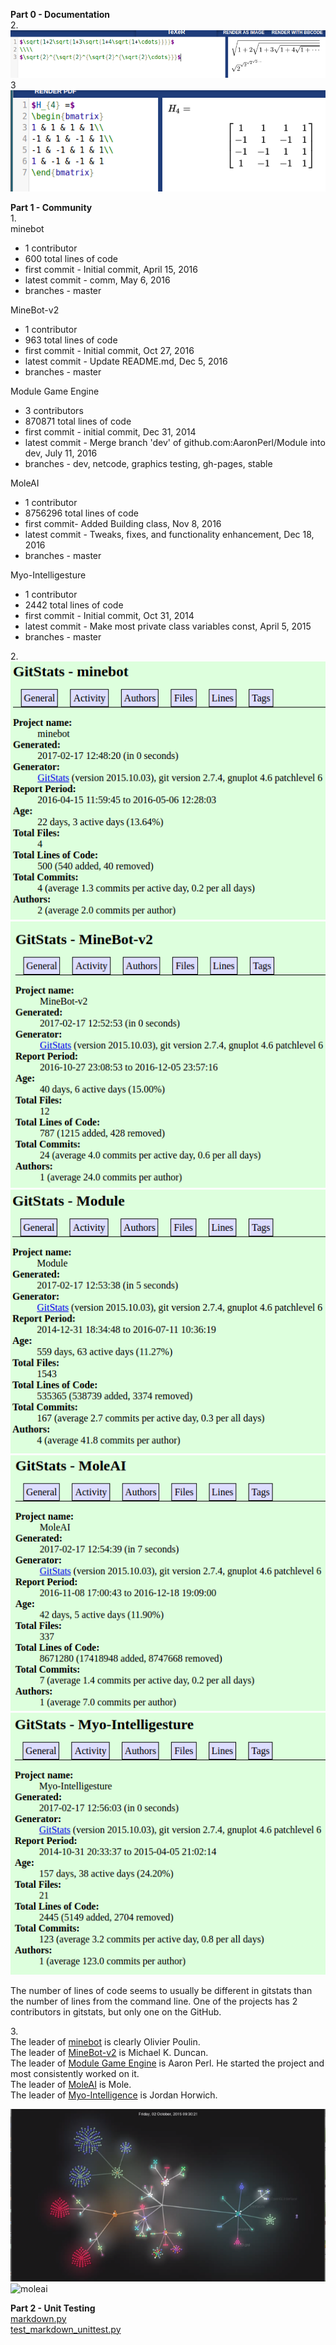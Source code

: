 **Part 0 - Documentation**<br>
2.<br>
![latex equations](screenshot-area-2017-02-15-222715.png)<br>
3<br>
![latex matrix](screenshot-area-2017-02-15-224442.png)

**Part 1 - Community**<br>
1.<br>
minebot
* 1 contributor
* 600 total lines of code
* first commit - Initial commit, April 15, 2016
* latest commit - comm, May 6, 2016
* branches - master

MineBot-v2
* 1 contributor
* 963 total lines of code
* first commit - Initial commit, Oct 27, 2016
* latest commit - Update README.md, Dec 5, 2016
* branches - master

Module Game Engine
* 3 contributors
* 870871 total lines of code
* first commit - initial commit, Dec 31, 2014
* latest commit - Merge branch 'dev' of github.com:AaronPerl/Module into dev, July 11, 2016
* branches - dev, netcode, graphics testing, gh-pages, stable

MoleAI
* 1 contributor
* 8756296 total lines of code
* first commit- Added Building class, Nov 8, 2016
* latest commit - Tweaks, fixes, and functionality enhancement, Dec 18, 2016
* branches - master

Myo-Intelligesture
* 1 contributor
* 2442 total lines of code
* first commit - Initial commit, Oct 31, 2014
* latest commit - Make most private class variables const, April 5, 2015
* branches - master

2.<br>
![minebot](screenshot-area-2017-02-17-125127.png)
![MineBot-v2](screenshot-area-2017-02-17-125305.png)
![Module](screenshot-area-2017-02-17-125350.png)
![MoleAI](screenshot-area-2017-02-17-125517.png)
![Myo-Intelligesture](screenshot-area-2017-02-17-125613.png)

The number of lines of code seems to usually be different in gitstats than the number of lines from the command line. One of the projects has 2 contributors in gitstats, but only one on the GitHub.

3.<br>
The leader of [minebot](https://www.youtube.com/watch?v=da8hRBlbe4A) is clearly Olivier Poulin.<br>
The leader of [MineBot-v2](https://www.youtube.com/watch?v=bVvWO6Gjk30) is Michael K. Duncan.<br>
The leader of [Module Game Engine](https://www.youtube.com/watch?v=pQQPvW7VscE&t=3s) is Aaron Perl. He started the project and most consistently worked on it.<br>
The leader of [MoleAI](https://www.youtube.com/watch?v=BO49mvTS_7w) is Mole.<br>
The leader of [Myo-Intelligence](https://www.youtube.com/watch?v=nQbPjY_pXxA) is Jordan Horwich.<br>

![module](screenshot-area-2017-02-17-133723.png)
![moleai]()


**Part 2 - Unit Testing**<br>
[markdown.py](https://github.com/shanalily/markdown.py/blob/master/markdown.py)<br>
[test_markdown_unittest.py](https://github.com/shanalily/markdown.py/blob/master/test_markdown_unittest.py)
